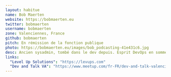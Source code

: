```yaml
---
layout: habitue
name: Bob Maerten
website: https://bobmaerten.eu
twitter: bobmaerten
username: bobmaerten
zone: Valenciennes, France
github: bobmaerten
pitch: En rémission de la fonction publique
photo: https://bobmaerten.eu/images/bob_podcasting-41e431c6.jpg
desc: Ancien sysadmin, tombé dans le dev depuis. Esprit DevOps en sommes.
links:
  "Level Up Solutions": "https://levups.com"
  "Dev and Talk VA": "https://www.meetup.com/fr-FR/dev-and-talk-valenciennes/"
---
```

